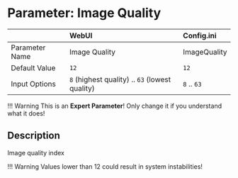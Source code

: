 # Parameter: Image Quality

|                   | WebUI               | Config.ini
|:---               |:---                 |:----
| Parameter Name    | Image Quality       | ImageQuality
| Default Value     | `12`                | `12`
| Input Options     | `8` (highest quality) .. `63` (lowest quality) | `8` .. `63`


!!! Warning
    This is an **Expert Parameter**! Only change it if you understand what it does!  


## Description

Image quality index


!!! Warning
    Values lower than 12 could result in system instabilities!
